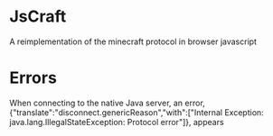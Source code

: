 # JsCraft
A reimplementation of the minecraft protocol in browser javascript

# Errors
When connecting to the native Java server, an error, {"translate":"disconnect.genericReason","with":["Internal Exception: java.lang.IllegalStateException: Protocol error"]}, appears